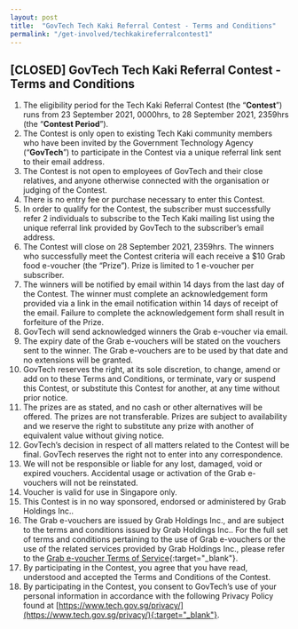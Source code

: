```yaml
---
layout: post
title:  "GovTech Tech Kaki Referral Contest - Terms and Conditions"
permalink: "/get-involved/techkakireferralcontest1"
---
```


## [CLOSED] GovTech Tech Kaki Referral Contest - Terms and Conditions

1.	The eligibility period for the Tech Kaki Referral Contest (the “**Contest**”) runs from 23 September 2021, 0000hrs, to 28 September 2021, 2359hrs (the “**Contest Period**”).
2.	The Contest is only open to existing Tech Kaki community members who have been invited by the Government Technology Agency (“**GovTech**”) to participate in the Contest via a unique referral link sent to their email address.
3.	The Contest is not open to employees of GovTech and their close relatives, and anyone otherwise connected with the organisation or judging of the Contest.
4.	There is no entry fee or purchase necessary to enter this Contest.
5.	In order to qualify for the Contest, the subscriber must successfully refer 2 individuals to subscribe to the Tech Kaki mailing list using the unique referral link provided by GovTech to the subscriber’s email address.
6.	The Contest will close on 28 September 2021, 2359hrs. The winners who successfully meet the Contest criteria will each receive a $10 Grab food e-voucher (the “Prize”). Prize is limited to 1 e-voucher per subscriber.
7.	The winners will be notified by email within 14 days from the last day of the Contest. The winner must complete an acknowledgement form provided via a link in the email notification within 14 days of receipt of the email. Failure to complete the acknowledgement form shall result in forfeiture of the Prize.
8.	GovTech will send acknowledged winners the Grab e-voucher via email.
9.	The expiry date of the Grab e-vouchers will be stated on the vouchers sent to the winner. The Grab e-vouchers are to be used by that date and no extensions will be granted.
10.	GovTech reserves the right, at its sole discretion, to change, amend or add on to these Terms and Conditions, or terminate, vary or suspend this Contest, or substitute this Contest for another, at any time without prior notice.
11.	The prizes are as stated, and no cash or other alternatives will be offered. The prizes are not transferable. Prizes are subject to availability and we reserve the right to substitute any prize with another of equivalent value without giving notice.
12.	GovTech’s decision in respect of all matters related to the Contest will be final. GovTech reserves the right not to enter into any correspondence.
13.	We will not be responsible or liable for any lost, damaged, void or expired vouchers. Accidental usage or activation of the Grab e-vouchers will not be reinstated.
14.	Voucher is valid for use in Singapore only.
15.	This Contest is in no way sponsored, endorsed or administered by Grab Holdings Inc..
16.	The Grab e-vouchers are issued by Grab Holdings Inc., and are subject to the terms and conditions issued by Grab Holdings Inc.. For the full set of terms and conditions pertaining to the use of Grab e-vouchers or the use of the related services provided by Grab Holdings Inc., please refer to the [Grab e-voucher Terms of Service](https://gifts.grab.com/sg/terms-of-use/){:target="_blank"}.
17.	By participating in the Contest, you agree that you have read, understood and accepted the Terms and Conditions of the Contest.
18.	By participating in the Contest, you consent to GovTech’s use of your personal information in accordance with the following Privacy Policy found at [https://www.tech.gov.sg/privacy/](https://www.tech.gov.sg/privacy/){:target="_blank"}.
